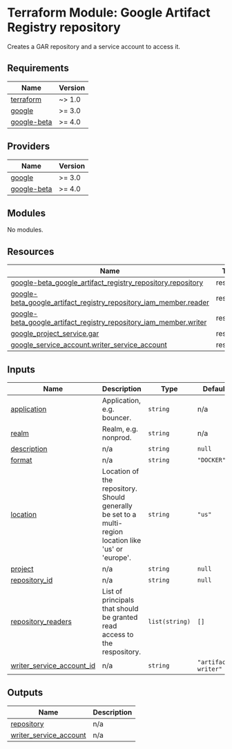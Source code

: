 <!-- BEGIN_TF_DOCS -->
# Terraform Module: Google Artifact Registry repository
Creates a GAR repository and a service account to access it.

## Requirements

| Name | Version |
|------|---------|
| <a name="requirement_terraform"></a> [terraform](#requirement\_terraform) | ~> 1.0 |
| <a name="requirement_google"></a> [google](#requirement\_google) | >= 3.0 |
| <a name="requirement_google-beta"></a> [google-beta](#requirement\_google-beta) | >= 4.0 |

## Providers

| Name | Version |
|------|---------|
| <a name="provider_google"></a> [google](#provider\_google) | >= 3.0 |
| <a name="provider_google-beta"></a> [google-beta](#provider\_google-beta) | >= 4.0 |

## Modules

No modules.

## Resources

| Name | Type |
|------|------|
| [google-beta_google_artifact_registry_repository.repository](https://registry.terraform.io/providers/hashicorp/google-beta/latest/docs/resources/google_artifact_registry_repository) | resource |
| [google-beta_google_artifact_registry_repository_iam_member.reader](https://registry.terraform.io/providers/hashicorp/google-beta/latest/docs/resources/google_artifact_registry_repository_iam_member) | resource |
| [google-beta_google_artifact_registry_repository_iam_member.writer](https://registry.terraform.io/providers/hashicorp/google-beta/latest/docs/resources/google_artifact_registry_repository_iam_member) | resource |
| [google_project_service.gar](https://registry.terraform.io/providers/hashicorp/google/latest/docs/resources/project_service) | resource |
| [google_service_account.writer_service_account](https://registry.terraform.io/providers/hashicorp/google/latest/docs/resources/service_account) | resource |

## Inputs

| Name | Description | Type | Default | Required |
|------|-------------|------|---------|:--------:|
| <a name="input_application"></a> [application](#input\_application) | Application, e.g. bouncer. | `string` | n/a | yes |
| <a name="input_realm"></a> [realm](#input\_realm) | Realm, e.g. nonprod. | `string` | n/a | yes |
| <a name="input_description"></a> [description](#input\_description) | n/a | `string` | `null` | no |
| <a name="input_format"></a> [format](#input\_format) | n/a | `string` | `"DOCKER"` | no |
| <a name="input_location"></a> [location](#input\_location) | Location of the repository. Should generally be set to a multi-region location like 'us' or 'europe'. | `string` | `"us"` | no |
| <a name="input_project"></a> [project](#input\_project) | n/a | `string` | `null` | no |
| <a name="input_repository_id"></a> [repository\_id](#input\_repository\_id) | n/a | `string` | `null` | no |
| <a name="input_repository_readers"></a> [repository\_readers](#input\_repository\_readers) | List of principals that should be granted read access to the respository. | `list(string)` | `[]` | no |
| <a name="input_writer_service_account_id"></a> [writer\_service\_account\_id](#input\_writer\_service\_account\_id) | n/a | `string` | `"artifact-writer"` | no |

## Outputs

| Name | Description |
|------|-------------|
| <a name="output_repository"></a> [repository](#output\_repository) | n/a |
| <a name="output_writer_service_account"></a> [writer\_service\_account](#output\_writer\_service\_account) | n/a |
<!-- END_TF_DOCS -->

